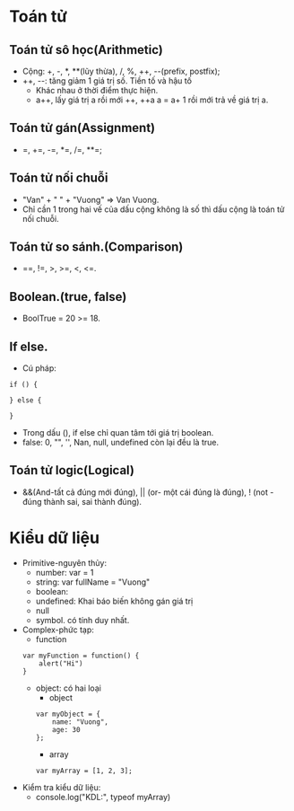 
# Toán tử
## Toán tử sô học(Arithmetic)
+ Cộng: +, -, *, **(lũy thừa), /, %, ++, --(prefix, postfix);
+ ++, --: tăng giảm 1 giá trị số. Tiền tố và hậu tố
    + Khác nhau ở thời điểm thực hiện.
    + a++, lấy giá trị a rồi mới ++, ++a a = a+ 1 rồi mới trả về giá trị a.

## Toán tử gán(Assignment)
+ =, +=, -=, *=, /=, **=;

## Toán tử nối chuỗi
+ "Van" + " " + "Vuong" => Van Vuong.
+ Chỉ cần 1 trong hai vế của dấu cộng không là số thì dấu cộng là toán tử nối chuỗi.

## Toán tử so sánh.(Comparison)
+ ==, !=, >, >=, <, <=.


## Boolean.(true, false)
+ BoolTrue = 20 >= 18.


## If else.
+ Cú pháp:
```
if () {

} else {

}
```
+ Trong dấu (), if else chỉ quan tâm tới giá trị boolean.
+ false: 0, "", '', Nan, null, undefined còn lại đều là true.


## Toán tử logic(Logical)
+ &&(And-tất cả đúng mới đúng), || (or- một cái đúng là đúng), ! (not - đúng thành sai, sai thành đúng).


# Kiểu dữ liệu
+ Primitive-nguyên thủy: 
    + number: var = 1
    + string: var fullName = "Vuong"
    + boolean: 
    + undefined: Khai báo biến không gán giá trị
    + null
    + symbol. có tính duy nhất.
+ Complex-phức tạp: 
    + function
    ```
    var myFunction = function() {
        alert("Hi")
    }
    ```
    + object: có hai loại 
        + object
        ```
        var myObject = {
            name: "Vuong",
            age: 30 
        };
        ```
        + array
        ```
        var myArray = [1, 2, 3];
        ```
+ Kiểm tra kiểu dữ liệu:
    + console.log("KDL:", typeof myArray)